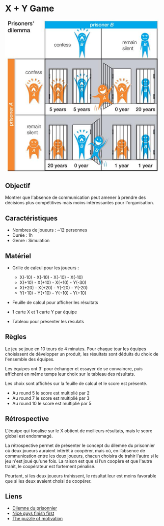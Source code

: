 # X + Y Game

![prisoner-dilemna](/media/prisoner-dilemna.jpg)

## Objectif
Montrer que l'absence de communication peut amener à prendre des décisions plus compétitives mais moins intéressantes pour l'organisation.

## Caractéristiques
- Nombres de joueurs : ~12 personnes
- Durée : 1h
- Genre : Simulation

## Matériel
- Grille de calcul pour les joueurs :
    - X(-10) - X(-10) - X(-10) - X(-10)
    - X(+10) - X(+10) - X(+10) - Y(-30)
    - X(+20) - X(+20) - Y(-20) - Y(-20)
    - Y(+10) - Y(+10) - Y(+10) - Y(+10)

- Feuille de calcul pour afficher les résultats
- 1 carte X et 1 carte Y par équipe
- Tableau pour présenter les résulats

## Règles
Le jeu se joue en 10 tours de 4 minutes. Pour chaque tour les équipes choisissent de développer un produit, les résultats sont déduits du choix de l'ensemble des équipes.  

Les équipes ont 3' pour échanger et essayer de se convaincre, puis affichent en même temps leur choix sur le tableau des résultats.

Les choix sont affichés sur la feuille de calcul et le score est présenté.

- Au round 5 le score est multiplié par 2
- Au round 7 le score est multiplié par 3
- Au round 10 le score est multiplié par 5

## Rétrospective
L'équipe qui focalise sur le X obtient de meilleurs résultats, mais le score global est endommagé.  

La rétrospective permet de présenter le concept du dilemne du prisonnier où deux joueurs auraient intérêt à coopérer, mais où, en l’absence de communication entre les deux joueurs, chacun choisira de trahir l'autre si le jeu n'est joué qu'une fois. La raison est que si l’un coopère et que l'autre trahit, le coopérateur est fortement pénalisé.  

Pourtant, si les deux joueurs trahissent, le résultat leur est moins favorable que si les deux avaient choisi de coopérer.

## Liens
- [Dilemne du prisonnier](https://fr.wikipedia.org/wiki/Dilemme_du_prisonnier)
- [Nice guys finish first](https://www.youtube.com/watch?v=rr6lsTgZKAQ)
- [The puzzle of motivation](https://www.youtube.com/watch?v=rrkrvAUbU9Y)

